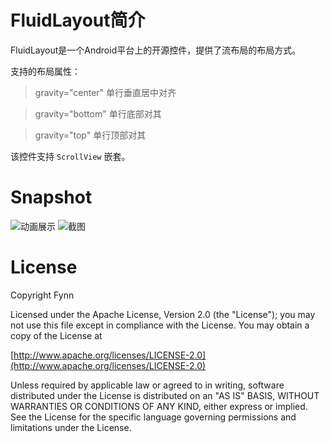 # FluidLayout简介
FluidLayout是一个Android平台上的开源控件，提供了流布局的布局方式。

支持的布局属性：

> gravity="center" 单行垂直居中对齐

> gravity="bottom" 单行底部对其

> gravity="top" 单行顶部对其

该控件支持 `ScrollView` 嵌套。

# Snapshot
![动画展示](https://github.com/ifynn/FluidLayout/blob/master/snapshot/demo_gif.gif)
![截图](https://github.com/ifynn/FluidLayout/blob/master/snapshot/snapshot.png)

# License

Copyright Fynn

Licensed under the Apache License, Version 2.0 (the "License");
you may not use this file except in compliance with the License.
You may obtain a copy of the License at

[http://www.apache.org/licenses/LICENSE-2.0](http://www.apache.org/licenses/LICENSE-2.0)

Unless required by applicable law or agreed to in writing, software
distributed under the License is distributed on an "AS IS" BASIS,
WITHOUT WARRANTIES OR CONDITIONS OF ANY KIND, either express or implied.
See the License for the specific language governing permissions and
limitations under the License.
